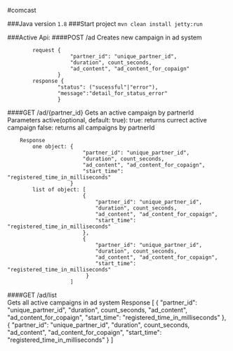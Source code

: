 #comcast

###Java version
``1.8``
###Start project
``mvn clean install jetty:run``

###Active Api:
####POST /ad
    Creates new campaign in ad system
        
            request {
                        "partner_id": "unique_partner_id", 
                        "duration", count_seconds, 
                        "ad_content", "ad_content_for_copaign"
                    }
            response {
                    "status": ("sucessful"|"error"), 
                    "message":"detail_for_status_error"
                    }

####GET /ad/{partner_id}
    Gets an active campaign by partnerId        
        Parameters
            active(optional, default: true): 
                true: returns currect active campaign
                false: returns all campaigns by partnerId

        Response 
            one object: {
                            "partner_id": "unique_partner_id", 
                            "duration", count_seconds, 
                            "ad_content", "ad_content_for_copaign",
                            "start_time": "registered_time_in_milliseconds"
                        }
            list of object: [
                            {
                                "partner_id": "unique_partner_id", 
                                "duration", count_seconds, 
                                "ad_content", "ad_content_for_copaign",
                                "start_time": "registered_time_in_milliseconds"
                            },
                            {
                                "partner_id": "unique_partner_id", 
                                "duration", count_seconds, 
                                "ad_content", "ad_content_for_copaign",
                                "start_time": "registered_time_in_milliseconds"
                             }
                        ]
                    
####GET /ad/list                
    Gets all active campaigns in ad system
        Response [
                        {
                            "partner_id": "unique_partner_id", 
                            "duration", count_seconds, 
                            "ad_content", "ad_content_for_copaign",
                            "start_time": "registered_time_in_milliseconds"
                        },
                        {
                            "partner_id": "unique_partner_id", 
                            "duration", count_seconds, 
                            "ad_content", "ad_content_for_copaign",
                            "start_time": "registered_time_in_milliseconds"
                         }
                 ]

